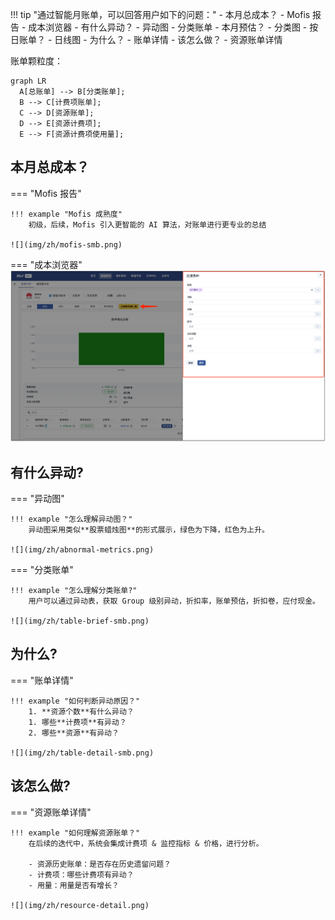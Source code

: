 !!! tip "通过智能月账单，可以回答用户如下的问题："
    - 本月总成本？
        - Mofis 报告
        - 成本浏览器
    - 有什么异动？
        - 异动图
        - 分类账单
    - 本月预估？
        - 分类图
    - 按日账单？
        - 日线图
    - 为什么？
        - 账单详情
    - 该怎么做？
        - 资源账单详情

账单颗粒度：

``` mermaid
graph LR
  A[总账单] --> B[分类账单];
  B --> C[计费项账单];
  C --> D[资源账单];
  D --> E[资源计费项];
  E --> F[资源计费项使用量];
```

## 本月总成本？
=== "Mofis 报告"

    !!! example "Mofis 成熟度"
        初级，后续，Mofis 引入更智能的 AI 算法，对账单进行更专业的总结

    ![](img/zh/mofis-smb.png)

=== "成本浏览器"
    ![](img/zh/filter.png)

## 有什么异动?
=== "异动图"
    
    !!! example "怎么理解异动图？"
        异动图采用类似**股票蜡烛图**的形式展示，绿色为下降，红色为上升。

    ![](img/zh/abnormal-metrics.png)

=== "分类账单"

    !!! example "怎么理解分类账单?"
        用户可以通过异动表，获取 Group 级别异动，折扣率，账单预估，折扣卷，应付现金。

    ![](img/zh/table-brief-smb.png)

## 为什么?
=== "账单详情"

    !!! example "如何判断异动原因？"
        1. **资源个数**有什么异动？
        1. 哪些**计费项**有异动？
        2. 哪些**资源**有异动？

    ![](img/zh/table-detail-smb.png)

## 该怎么做?
=== "资源账单详情"

    !!! example "如何理解资源账单？"
        在后续的迭代中，系统会集成计费项 & 监控指标 & 价格，进行分析。

        - 资源历史账单：是否存在历史遗留问题？
        - 计费项：哪些计费项有异动？
        - 用量：用量是否有增长？

    ![](img/zh/resource-detail.png)

